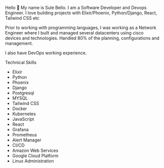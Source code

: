 Hello 👋
My name is Sule Bello. I am a Software Developer and Devops Engineer. I love building projects with Elixir/Phoenix, Python/Django, React, Tailwind CSS etc

Prior to working with programming languages, I was working as a Network Engineer where I built and managed several datacenters using cisco devices and technologies. Handled 80% of the planning, configurations and management. 

I also have DevOps working experience. 

Technical Skills

* Elixir
* Python 
* Phoenix
* Django
* Postgresql
* MYSQL 
* Tailwind CSS
* Docker 
* Kubernetes
* JavaScript
* React
* Grafana 
* Prometheus 
* Alert Manager 
* CI/CD
* Amazon Web Services
* Google Cloud Platform 
* Linux Administration

